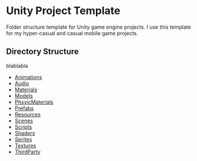 # Unity Project Template
Folder structure template for Unity game engine projects. I use this template for my hyper-casual and casual mobile game projects. 

## Directory Structure
blablabla

* [Animations]()
* [Audio]()
* [Materials]()
* [Models]()
* [PhsyicMaterials]()
* [Prefabs]()
* [Resources]()
* [Scenes]()
* [Scripts]()
* [Shaders]()
* [Sprites]()
* [Textures]()
* [ThirdParty]()
